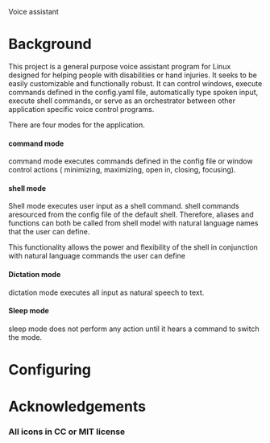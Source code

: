 Voice assistant
# Background 
This project is a general purpose voice assistant program for Linux  designed for  helping people with disabilities or hand injuries.  It seeks to be easily customizable  and functionally robust. It can control  windows, execute commands defined in the config.yaml  file,  automatically type spoken input, execute shell commands,  or serve as an orchestrator between other application specific voice control programs.

 There are four modes for the application.
 #### command mode
 command mode executes commands  defined in the config file or  window control actions ( minimizing, maximizing, open in, closing, focusing). 

 #### shell mode
 Shell mode executes user input as a shell command. shell commands aresourced from the config file of the default shell. Therefore, aliases and functions can both be called from shell model with natural language names that the user can define. 

This functionality allows the power and flexibility of the shell in conjunction with natural language commands the user can define
 
 #### Dictation mode
  dictation mode executes all input as natural speech to text. 

#### Sleep mode
 sleep mode  does not perform any action until it hears a command to switch the mode.

# Configuring


# Acknowledgements
### All icons in CC or MIT license
